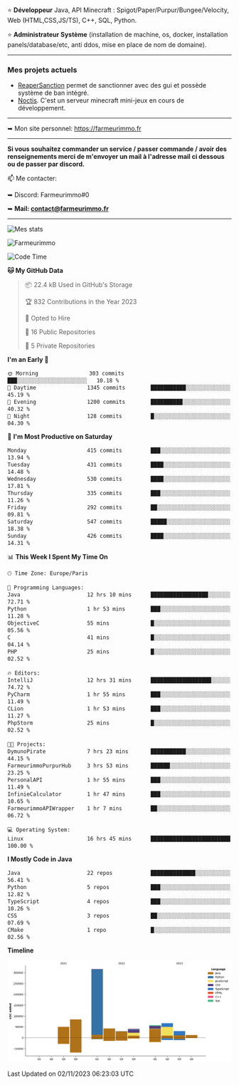 ⭐ **Développeur** Java, API Minecraft : Spigot/Paper/Purpur/Bungee/Velocity, Web (HTML,CSS,JS/TS), C++, SQL, Python.

⭐ **Administrateur Système** (installation de machine, os, docker, installation panels/database/etc, anti ddos, mise en place de nom de domaine).

---

### Mes projets actuels
- [ReaperSanction](https://www.spigotmc.org/resources/reapersanction.89580/) permet de sanctionner avec des gui et possède système de ban intégré.
- [Noctis](https://discord.gg/ydRurvUJ8U). C'est un serveur minecraft mini-jeux en cours de développement.

---

➥ Mon site personnel: https://farmeurimmo.fr

---

**Si vous souhaitez commander un service / passer commande / avoir des renseignements merci de m'envoyer un mail à l'adresse mail ci dessous ou de passer par discord.**

📫 Me contacter:
 
   ➥ Discord: Farmeurimmo#0
   
   ➥ **Mail: contact@farmeurimmo.fr**

---

![Mes stats](https://github-readme-stats.farmeurimmo.fr/api?username=Farmeurimmo&count_private=true&show_icons=true&theme=radical)

<img src="https://komarev.com/ghpvc/?username=Farmeurimmo" alt="Farmeurimmo" />

<!--START_SECTION:waka-->
![Code Time](http://img.shields.io/badge/Code%20Time-990%20hrs%2052%20mins-blue)

**🐱 My GitHub Data** 

> 📦 22.4 kB Used in GitHub's Storage 
 > 
> 🏆 832 Contributions in the Year 2023
 > 
> 💼 Opted to Hire
 > 
> 📜 16 Public Repositories 
 > 
> 🔑 5 Private Repositories 
 > 
**I'm an Early 🐤** 

```text
🌞 Morning                303 commits         ███░░░░░░░░░░░░░░░░░░░░░░   10.18 % 
🌆 Daytime                1345 commits        ███████████░░░░░░░░░░░░░░   45.19 % 
🌃 Evening                1200 commits        ██████████░░░░░░░░░░░░░░░   40.32 % 
🌙 Night                  128 commits         █░░░░░░░░░░░░░░░░░░░░░░░░   04.30 % 
```
📅 **I'm Most Productive on Saturday** 

```text
Monday                   415 commits         ███░░░░░░░░░░░░░░░░░░░░░░   13.94 % 
Tuesday                  431 commits         ████░░░░░░░░░░░░░░░░░░░░░   14.48 % 
Wednesday                530 commits         ████░░░░░░░░░░░░░░░░░░░░░   17.81 % 
Thursday                 335 commits         ███░░░░░░░░░░░░░░░░░░░░░░   11.26 % 
Friday                   292 commits         ██░░░░░░░░░░░░░░░░░░░░░░░   09.81 % 
Saturday                 547 commits         █████░░░░░░░░░░░░░░░░░░░░   18.38 % 
Sunday                   426 commits         ████░░░░░░░░░░░░░░░░░░░░░   14.31 % 
```


📊 **This Week I Spent My Time On** 

```text
🕑︎ Time Zone: Europe/Paris

💬 Programming Languages: 
Java                     12 hrs 10 mins      ██████████████████░░░░░░░   72.71 % 
Python                   1 hr 53 mins        ███░░░░░░░░░░░░░░░░░░░░░░   11.28 % 
ObjectiveC               55 mins             █░░░░░░░░░░░░░░░░░░░░░░░░   05.56 % 
C                        41 mins             █░░░░░░░░░░░░░░░░░░░░░░░░   04.14 % 
PHP                      25 mins             █░░░░░░░░░░░░░░░░░░░░░░░░   02.52 % 

🔥 Editors: 
IntelliJ                 12 hrs 31 mins      ███████████████████░░░░░░   74.72 % 
PyCharm                  1 hr 55 mins        ███░░░░░░░░░░░░░░░░░░░░░░   11.49 % 
CLion                    1 hr 53 mins        ███░░░░░░░░░░░░░░░░░░░░░░   11.27 % 
PhpStorm                 25 mins             █░░░░░░░░░░░░░░░░░░░░░░░░   02.52 % 

🐱‍💻 Projects: 
DymunoPirate             7 hrs 23 mins       ███████████░░░░░░░░░░░░░░   44.15 % 
FarmeurimmoPurpurHub     3 hrs 53 mins       ██████░░░░░░░░░░░░░░░░░░░   23.25 % 
PersonalAPI              1 hr 55 mins        ███░░░░░░░░░░░░░░░░░░░░░░   11.49 % 
InfinieCalculator        1 hr 47 mins        ███░░░░░░░░░░░░░░░░░░░░░░   10.65 % 
FarmeurimmoAPIWrapper    1 hr 7 mins         ██░░░░░░░░░░░░░░░░░░░░░░░   06.72 % 

💻 Operating System: 
Linux                    16 hrs 45 mins      █████████████████████████   100.00 % 
```

**I Mostly Code in Java** 

```text
Java                     22 repos            ██████████████░░░░░░░░░░░   56.41 % 
Python                   5 repos             ███░░░░░░░░░░░░░░░░░░░░░░   12.82 % 
TypeScript               4 repos             ███░░░░░░░░░░░░░░░░░░░░░░   10.26 % 
CSS                      3 repos             ██░░░░░░░░░░░░░░░░░░░░░░░   07.69 % 
CMake                    1 repo              █░░░░░░░░░░░░░░░░░░░░░░░░   02.56 % 
```



**Timeline**

![Lines of Code chart](https://raw.githubusercontent.com/Farmeurimmo/Farmeurimmo/main/assets/bar_graph.png)


 Last Updated on 02/11/2023 06:23:03 UTC
<!--END_SECTION:waka-->
